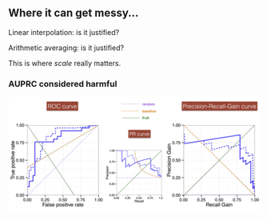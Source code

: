 ## Where it can get messy...

Linear interpolation: is it justified? 

Arithmetic averaging: is it justified? 

This is where *scale* really matters. 


### AUPRC considered harmful

![PR curve](img/PRG.png)
